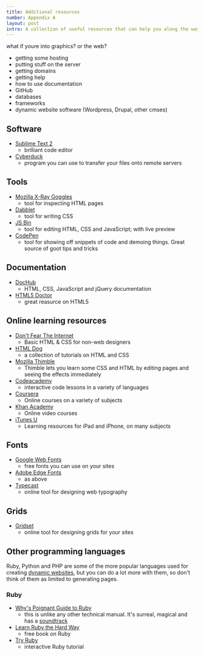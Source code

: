 ```yaml
---
title: Additional resources
number: Appendix A
layout: post
intro: A collection of useful resources that can help you along the way. 
---
```

what if youre into graphics? or the web?

- getting some hosting
- putting stuff on the server
- getting domains
- getting help
- how to use documentation
- GitHub
- databases
- frameworks
- dynamic website software (Wordpress, Drupal, other cmses)

## Software

* [Sublime Text 2](http://www.sublimetext.com/)
	- brilliant code editor
* [Cyberduck](http://cyberduck.ch/)
	- program you can use to transfer your files onto remote servers

## Tools

* [Mozilla X-Ray Goggles](http://hackasaurus.org/en-US/goggles/)
	- tool for inspecting HTML pages
* [Dabblet](http://dabblet.com/)
	- tool for writing CSS
* [JS Bin](http://jsbin.com/welcome/1/edit)
	- tool for editing HTML, CSS and JavaScript; with live preview
* [CodePen](http://codepen.io/)
	- tool for showing off snippets of code and demoing things. Great source of goot tips and tricks


## Documentation

* [DocHub](http://dochub.io/)
	- HTML, CSS, JavaScript and jQuery documentation
* [HTML5 Doctor](https://html5doctor.com/)
	- great reasurce on HTML5

## Online learning resources

* [Don't Fear The Internet](http://www.dontfeartheinternet.com/)
	- Basic HTML & CSS for non-web designers
* [HTML Dog](http://htmldog.com/)
	- a collection of tutorials on HTML and CSS
* [Mozilla Thimble](https://thimble.webmaker.org/en-US/projects)
	- Thimble lets you learn some CSS and HTML by editing pages and seeing the effects immediately
* [Codeacademy](http://www.codecademy.com/)
	- interactive code lessons in a variety of languages
* [Coursera](https://www.coursera.org/)
	- Online courses on a variety of subjects
* [Khan Academy](http://www.khanacademy.org/)
	- Online video courses
* [iTunes U](http://www.apple.com/apps/itunes-u/index.html)
	- Learning resources for iPad and iPhone, on many subjects

## Fonts

* [Google Web Fonts](http://www.google.com/webfonts)
	- free fonts you can use on your sites
* [Adobe Edge Fonts](http://html.adobe.com/edge/webfonts/)
	- as above
* [Typecast](http://typecast.com/)
	- online tool for designing web typography

## Grids

* [Gridset](https://gridsetapp.com/)
	- online tool for designing grids for your sites

## Other programming languages

Ruby, Python and PHP are some of the more popular languages used for creating [dynamic websites][1], but you can do a lot more with them, so don't think of them as limited to generating pages.

### Ruby

* [Why's Poignant Guide to Ruby](http://mislav.uniqpath.com/poignant-guide/)
	- this is unlike any other technical manual. It's surreal, magical and has a [soundtrack](http://mislav.uniqpath.com/poignant-guide/soundtrack/)
* [Learn Ruby the Hard Way](http://ruby.learncodethehardway.org/book/)
	- free book on Ruby
* [Try Ruby](http://tryruby.org/)
	- interactive Ruby tutorial

[1]: http://en.wikipedia.org/wiki/Website#Dynamic_website

